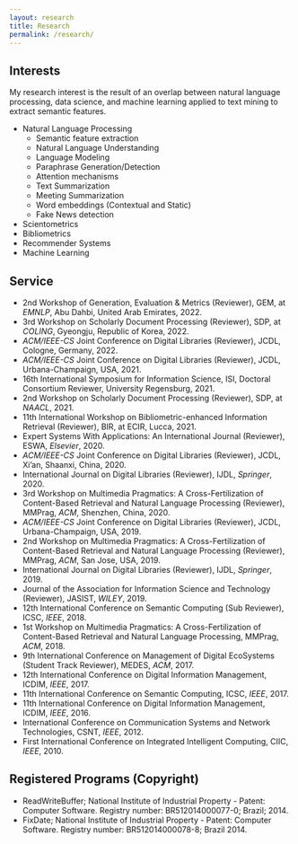 ```yaml
---
layout: research
title: Research
permalink: /research/
---
```


## **Interests**
My research interest is the result of an overlap between natural language processing, data science, and machine learning applied to text mining to extract semantic features.


- Natural Language Processing
    - Semantic feature extraction
    - Natural Language Understanding
    - Language Modeling
    - Paraphrase Generation/Detection
    - Attention mechanisms
    - Text Summarization
    - Meeting Summarization
    - Word embeddings (Contextual and Static)
    - Fake News detection
- Scientometrics
- Bibliometrics
- Recommender Systems
- Machine Learning



## **Service**
- 2nd Workshop of Generation, Evaluation & Metrics (Reviewer), GEM, at *EMNLP*, Abu Dahbi, United Arab Emirates, 2022. 
- 3rd Workshop on Scholarly Document Processing (Reviewer), SDP, at *COLING*, Gyeongju, Republic of Korea, 2022. 
- *ACM/IEEE-CS* Joint Conference on Digital Libraries (Reviewer), JCDL, Cologne, Germany, 2022.
- *ACM/IEEE-CS* Joint Conference on Digital Libraries (Reviewer), JCDL, Urbana-Champaign, USA, 2021.
- 16th International Symposium for Information Science, ISI, Doctoral Consortium Reviewer, University Regensburg, 2021.
- 2nd Workshop on Scholarly Document Processing (Reviewer), SDP, at *NAACL*, 2021.
- 11th International Workshop on Bibliometric-enhanced Information Retrieval (Reviewer), BIR, at ECIR, Lucca, 2021.
- Expert Systems With Applications: An International Journal (Reviewer), ESWA, *Elsevier*, 2020.
- *ACM/IEEE-CS* Joint Conference on Digital Libraries (Reviewer), JCDL, Xi’an, Shaanxi, China, 2020.
- International Journal on Digital Libraries (Reviewer), IJDL, *Springer*, 2020.
- 3rd Workshop on Multimedia Pragmatics: A Cross-Fertilization of Content-Based Retrieval and Natural Language Processing (Reviewer), MMPrag, *ACM*, Shenzhen, China, 2020.
- *ACM/IEEE-CS* Joint Conference on Digital Libraries (Reviewer), JCDL, Urbana-Champaign, USA, 2019.
- 2nd Workshop on Multimedia Pragmatics: A Cross-Fertilization of Content-Based Retrieval and Natural Language Processing (Reviewer), MMPrag, *ACM*, San Jose, USA, 2019.
- International Journal on Digital Libraries (Reviewer), IJDL, *Springer*, 2019.
- Journal of the Association for Information Science and Technology (Reviewer), JASIST, *WILEY*, 2019.
- 12th International Conference on Semantic Computing (Sub Reviewer), ICSC, *IEEE*, 2018.
- 1st Workshop on Multimedia Pragmatics: A Cross-Fertilization of Content-Based Retrieval and Natural Language Processing, MMPrag, *ACM*, 2018.
- 9th International Conference on Management of Digital EcoSystems (Student Track Reviewer), MEDES, *ACM*, 2017.
- 12th International Conference on Digital Information Management, ICDIM, *IEEE*, 2017.
- 11th International Conference on Semantic Computing, ICSC, *IEEE*, 2017.
- 11th International Conference on Digital Information Management, ICDIM, *IEEE*, 2016.
- International Conference on Communication Systems and Network Technologies, CSNT, *IEEE*, 2012.
- First International Conference on Integrated Intelligent Computing, CIIC, *IEEE*, 2010.

## **Registered Programs (Copyright)**
- ReadWriteBuffer; National Institute of Industrial Property - Patent: Computer Software. Registry number: BR512014000077-0; Brazil; 2014.
- FixDate; National Institute of Industrial Property - Patent: Computer Software. Registry number: BR512014000078-8; Brazil 2014.
